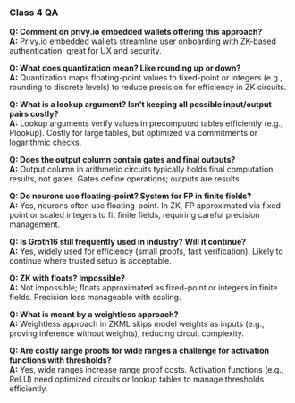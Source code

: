 ### Class 4 QA

**Q: Comment on privy.io embedded wallets offering this approach?**<br/>
**A:** Privy.io embedded wallets streamline user onboarding with ZK-based authentication; great for UX and security.

**Q: What does quantization mean? Like rounding up or down?**<br/>
**A:** Quantization maps floating-point values to fixed-point or integers (e.g., rounding to discrete levels) to reduce precision for efficiency in ZK circuits.

**Q: What is a lookup argument? Isn’t keeping all possible input/output pairs costly?**<br/>
**A:** Lookup arguments verify values in precomputed tables efficiently (e.g., Plookup). Costly for large tables, but optimized via commitments or logarithmic checks.

**Q: Does the output column contain gates and final outputs?**<br/>
**A:** Output column in arithmetic circuits typically holds final computation results, not gates. Gates define operations; outputs are results.

**Q: Do neurons use floating-point? System for FP in finite fields?**<br/>
**A:** Yes, neurons often use floating-point. In ZK, FP approximated via fixed-point or scaled integers to fit finite fields, requiring careful precision management.

**Q: Is Groth16 still frequently used in industry? Will it continue?**<br/>
**A:** Yes, widely used for efficiency (small proofs, fast verification). Likely to continue where trusted setup is acceptable.

**Q: ZK with floats? Impossible?**<br/>
**A:** Not impossible; floats approximated as fixed-point or integers in finite fields. Precision loss manageable with scaling.

**Q: What is meant by a weightless approach?**<br/>
**A:** Weightless approach in ZKML skips model weights as inputs (e.g., proving inference without weights), reducing circuit complexity.

**Q: Are costly range proofs for wide ranges a challenge for activation functions with thresholds?**<br/>
**A:** Yes, wide ranges increase range proof costs. Activation functions (e.g., ReLU) need optimized circuits or lookup tables to manage thresholds efficiently.
